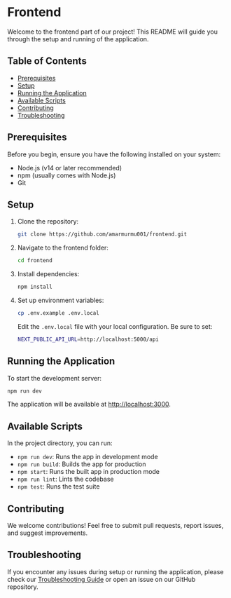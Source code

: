 
# Frontend

Welcome to the frontend part of our project! This README will guide you through the setup and running of the application.

## Table of Contents

- [Prerequisites](#prerequisites)
- [Setup](#setup)
- [Running the Application](#running-the-application)
- [Available Scripts](#available-scripts)
- [Contributing](#contributing)
- [Troubleshooting](#troubleshooting)

## Prerequisites

Before you begin, ensure you have the following installed on your system:

- Node.js (v14 or later recommended)
- npm (usually comes with Node.js)
- Git

## Setup

1. Clone the repository:
    ```bash
    git clone https://github.com/amarmurmu001/frontend.git
    ```

2. Navigate to the frontend folder:
    ```bash
    cd frontend
    ```

3. Install dependencies:
    ```bash
    npm install
    ```

4. Set up environment variables:
    ```bash
    cp .env.example .env.local
    ```
    Edit the `.env.local` file with your local configuration. Be sure to set:
    ```bash
    NEXT_PUBLIC_API_URL=http://localhost:5000/api
    ```

## Running the Application

To start the development server:

```bash
npm run dev
```

The application will be available at [http://localhost:3000](http://localhost:3000).

## Available Scripts

In the project directory, you can run:

- `npm run dev`: Runs the app in development mode
- `npm run build`: Builds the app for production
- `npm start`: Runs the built app in production mode
- `npm run lint`: Lints the codebase
- `npm test`: Runs the test suite

## Contributing

We welcome contributions! Feel free to submit pull requests, report issues, and suggest improvements.

## Troubleshooting

If you encounter any issues during setup or running the application, please check our [Troubleshooting Guide](#) or open an issue on our GitHub repository.
